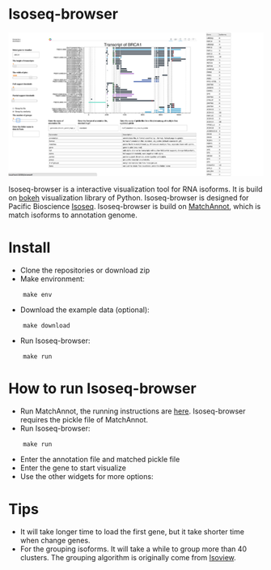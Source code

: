 # Isoseq-browser

![alt text](BRCA1.png)

Isoseq-browser is a interactive visualization tool for RNA isoforms. It is build on [bokeh](https://github.com/bokeh/bokeh) visualization library of Python. Isoseq-browser is designed for Pacific Bioscience [Isoseq](http://www.pacb.com/blog/intro-to-iso-seq-method-full-leng/). Isoseq-browser is build on [MatchAnnot](https://github.com/TomSkelly/MatchAnnot), which is match isoforms to annotation genome.

# Install
* Clone the repositories or download zip
* Make environment:

```
    make env
```

* Download the example data (optional):

```
    make download
```

* Run Isoseq-browser:

```
    make run
```

# How to run Isoseq-browser
* Run MatchAnnot, the running instructions are [here](https://github.com/TomSkelly/MatchAnnot/wiki/How-to-Run-matchAnnot). Isoseq-browser requires the pickle file of MatchAnnot.
* Run Isoseq-browser:

```
    make run
```

* Enter the annotation file and matched pickle file
* Enter the gene to start visualize
* Use the other widgets for more options:

# Tips
* It will take longer time to load the first gene, but it take shorter time when change genes.
* For the grouping isoforms. It will take a while to group more than 40 clusters. The grouping algorithm is originally come from [Isoview](https://github.com/JMF47/IsoView).
